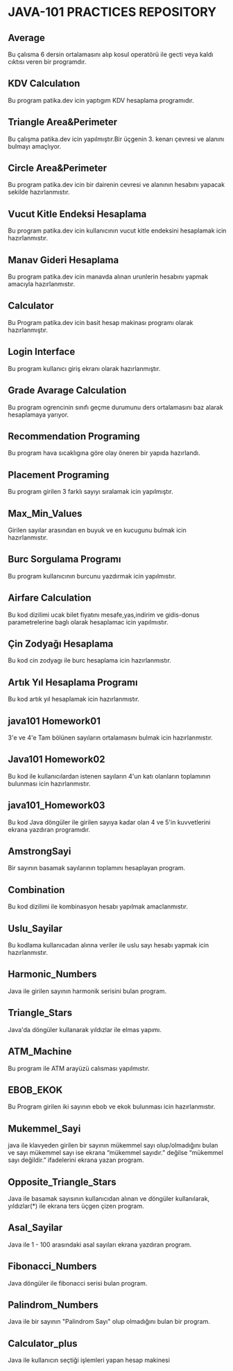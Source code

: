 # JAVA-101 PRACTICES REPOSITORY  

## Average
Bu çalısma 6 dersin ortalamasını alıp kosul operatörü ile gecti veya kaldı cıktısı veren bir programdır.

## KDV Calculatıon
Bu program patika.dev icin yaptıgım KDV hesaplama programıdır.

## Triangle Area&Perimeter
Bu çalışma patika.dev icin yapılmıştır.Bir üçgenin 3. kenarı çevresi ve alanını bulmayı amaçlıyor.

## Circle Area&Perimeter
Bu program patika.dev icin bir dairenin cevresi ve alanının hesabını yapacak sekilde hazırlanmıstır.

## Vucut Kitle Endeksi Hesaplama
Bu program patika.dev icin kullanıcının vucut kitle endeksini hesaplamak icin hazırlanmıstır.

## Manav Gideri Hesaplama 
Bu program patika.dev icin manavda alınan urunlerin hesabını yapmak amacıyla hazırlanmıstır.

## Calculator
Bu Program patika.dev icin basit hesap makinası programı olarak hazırlanmıştır.

## Login Interface
Bu program kullanıcı giriş ekranı olarak hazırlanmıştır.

## Grade Avarage Calculation
Bu program ogrencinin sınıfı geçme durumunu ders ortalamasını baz alarak hesaplamaya yarıyor.

## Recommendation Programing
Bu program hava sıcaklıgına göre olay öneren bir yapıda hazırlandı.

## Placement Programing
Bu program girilen 3 farklı sayıyı sıralamak icin yapılmıştır.

## Max_Min_Values
Girilen sayılar arasından en buyuk ve en kucugunu bulmak icin hazırlanmıstır.
## Burc Sorgulama Programı
Bu program kullanıcının burcunu yazdırmak icin yapılmıstır.

## Airfare Calculation
Bu kod dizilimi ucak bilet fiyatını mesafe,yas,indirim ve gidis-donus parametrelerine baglı olarak hesaplamac icin yapılmıstır.

## Çin Zodyağı Hesaplama
Bu kod cin zodyagı ile burc hesaplama icin hazırlanmıstır.

## Artık Yıl Hesaplama Programı
Bu kod artık yıl hesaplamak icin hazırlanmıstır.

## java101 Homework01
3'e ve 4'e Tam bölünen sayıların ortalamasını bulmak icin hazırlanmıstır.

## Java101 Homework02
Bu kod ile kullanıcılardan istenen sayıların 4'un katı olanların toplamının bulunması icin hazırlanmıstır.

## java101_Homework03
Bu kod Java döngüler ile girilen sayıya kadar olan 4 ve 5'in kuvvetlerini ekrana yazdıran programıdır.

## AmstrongSayi
Bir sayının basamak sayılarının toplamını hesaplayan program.

## Combination
Bu kod dizilimi ile kombinasyon hesabı yapılmak amaclanmıstır.

## Uslu_Sayilar
Bu kodlama kullanıcadan alınna veriler ile uslu sayı hesabı yapmak icin hazırlanmıstır.

## Harmonic_Numbers
Java ile girilen sayının harmonik serisini bulan program.

## Triangle_Stars
Java'da döngüler kullanarak yıldızlar ile elmas yapımı.

## ATM_Machine
Bu program ile ATM arayüzü calısması yapılmıstır.

## EBOB_EKOK
Bu Program girilen iki sayının ebob ve ekok bulunması icin hazırlanmıstır.

## Mukemmel_Sayi
java ile klavyeden girilen bir sayının mükemmel sayı olup/olmadığını bulan ve sayı mükemmel sayı ise ekrana “mükemmel sayıdır.” değilse “mükemmel sayı değildir.” ifadelerini ekrana yazan program.

## Opposite_Triangle_Stars
Java ile basamak sayısının kullanıcıdan alınan ve döngüler kullanılarak, yıldızlar(*) ile ekrana ters üçgen çizen program.

## Asal_Sayilar
Java ile 1 - 100 arasındaki asal sayıları ekrana yazdıran program.

## Fibonacci_Numbers
Java döngüler ile fibonacci serisi bulan program.

## Palindrom_Numbers
Java ile bir sayının "Palindrom Sayı" olup olmadığını bulan bir program.

## Calculator_plus
Java ile kullanıcın seçtiği işlemleri yapan hesap makinesi
